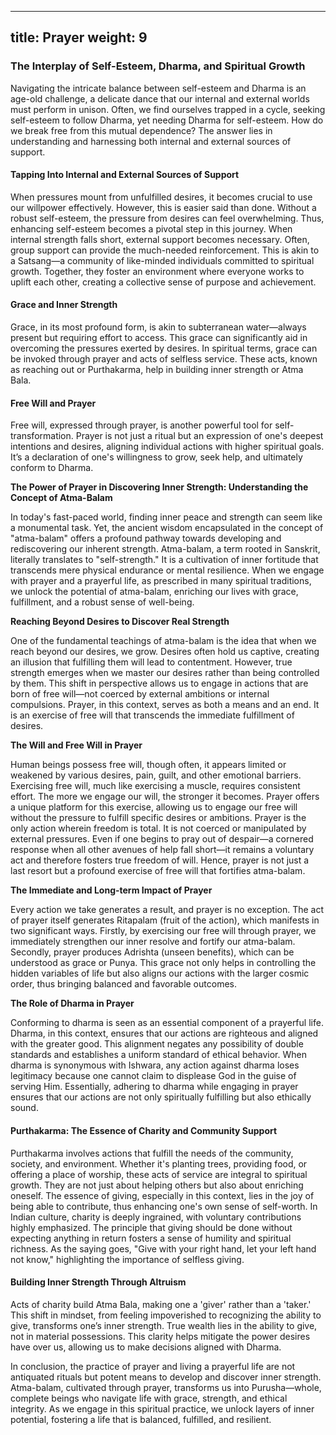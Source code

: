 
---
title: Prayer
weight: 9
---


### The Interplay of Self-Esteem, Dharma, and Spiritual Growth
Navigating the intricate balance between self-esteem and Dharma is an age-old challenge, a delicate dance that our internal and external worlds must perform in unison. Often, we find ourselves trapped in a cycle, seeking self-esteem to follow Dharma, yet needing Dharma for self-esteem. How do we break free from this mutual dependence? The answer lies in understanding and harnessing both internal and external sources of support.

#### Tapping Into Internal and External Sources of Support
When pressures mount from unfulfilled desires, it becomes crucial to use our willpower effectively. However, this is easier said than done. Without a robust self-esteem, the pressure from desires can feel overwhelming. Thus, enhancing self-esteem becomes a pivotal step in this journey. 
When internal strength falls short, external support becomes necessary. Often, group support can provide the much-needed reinforcement. This is akin to a Satsang—a community of like-minded individuals committed to spiritual growth. Together, they foster an environment where everyone works to uplift each other, creating a collective sense of purpose and achievement.

#### Grace and Inner Strength
Grace, in its most profound form, is akin to subterranean water—always present but requiring effort to access. This grace can significantly aid in overcoming the pressures exerted by desires. In spiritual terms, grace can be invoked through prayer and acts of selfless service. These acts, known as reaching out or Purthakarma, help in building inner strength or Atma Bala.

#### Free Will and Prayer
Free will, expressed through prayer, is another powerful tool for self-transformation. Prayer is not just a ritual but an expression of one's deepest intentions and desires, aligning individual actions with higher spiritual goals. It’s a declaration of one's willingness to grow, seek help, and ultimately conform to Dharma.

**The Power of Prayer in Discovering Inner Strength: Understanding the Concept of Atma-Balam**

In today's fast-paced world, finding inner peace and strength can seem like a monumental task. Yet, the ancient wisdom encapsulated in the concept of "atma-balam" offers a profound pathway towards developing and rediscovering our inherent strength. Atma-balam, a term rooted in Sanskrit, literally translates to "self-strength." It is a cultivation of inner fortitude that transcends mere physical endurance or mental resilience. When we engage with prayer and a prayerful life, as prescribed in many spiritual traditions, we unlock the potential of atma-balam, enriching our lives with grace, fulfillment, and a robust sense of well-being.

**Reaching Beyond Desires to Discover Real Strength**

One of the fundamental teachings of atma-balam is the idea that when we reach beyond our desires, we grow. Desires often hold us captive, creating an illusion that fulfilling them will lead to contentment. However, true strength emerges when we master our desires rather than being controlled by them. This shift in perspective allows us to engage in actions that are born of free will—not coerced by external ambitions or internal compulsions.
Prayer, in this context, serves as both a means and an end. It is an exercise of free will that transcends the immediate fulfillment of desires. 

**The Will and Free Will in Prayer**

Human beings possess free will, though often, it appears limited or weakened by various desires, pain, guilt, and other emotional barriers. Exercising free will, much like exercising a muscle, requires consistent effort. The more we engage our will, the stronger it becomes. Prayer offers a unique platform for this exercise, allowing us to engage our free will without the pressure to fulfill specific desires or ambitions.
Prayer is the only action wherein freedom is total. It is not coerced or manipulated by external pressures. Even if one begins to pray out of despair—a cornered response when all other avenues of help fall short—it remains a voluntary act and therefore fosters true freedom of will. Hence, prayer is not just a last resort but a profound exercise of free will that fortifies atma-balam.

**The Immediate and Long-term Impact of Prayer**

Every action we take generates a result, and prayer is no exception. The act of prayer itself generates Ritapalam (fruit of the action), which manifests in two significant ways. Firstly, by exercising our free will through prayer, we immediately strengthen our inner resolve and fortify our atma-balam. Secondly, prayer produces Adrishta (unseen benefits), which can be understood as grace or Punya. This grace not only helps in controlling the hidden variables of life but also aligns our actions with the larger cosmic order, thus bringing balanced and favorable outcomes.

**The Role of Dharma in Prayer**

Conforming to dharma is seen as an essential component of a prayerful life. Dharma, in this context, ensures that our actions are righteous and aligned with the greater good. This alignment negates any possibility of double standards and establishes a uniform standard of ethical behavior. When dharma is synonymous with Ishwara, any action against dharma loses legitimacy because one cannot claim to displease God in the guise of serving Him. Essentially, adhering to dharma while engaging in prayer ensures that our actions are not only spiritually fulfilling but also ethically sound.

#### Purthakarma: The Essence of Charity and Community Support
Purthakarma involves actions that fulfill the needs of the community, society, and environment. Whether it's planting trees, providing food, or offering a place of worship, these acts of service are integral to spiritual growth. They are not just about helping others but also about enriching oneself. The essence of giving, especially in this context, lies in the joy of being able to contribute, thus enhancing one's own sense of self-worth.
In Indian culture, charity is deeply ingrained, with voluntary contributions highly emphasized. The principle that giving should be done without expecting anything in return fosters a sense of humility and spiritual richness. As the saying goes, "Give with your right hand, let your left hand not know," highlighting the importance of selfless giving.

#### Building Inner Strength Through Altruism
Acts of charity build Atma Bala, making one a 'giver' rather than a 'taker.' This shift in mindset, from feeling impoverished to recognizing the ability to give, transforms one’s inner strength. True wealth lies in the ability to give, not in material possessions. This clarity helps mitigate the power desires have over us, allowing us to make decisions aligned with Dharma.


In conclusion, the practice of prayer and living a prayerful life are not antiquated rituals but potent means to develop and discover inner strength. Atma-balam, cultivated through prayer, transforms us into Purusha—whole, complete beings who navigate life with grace, strength, and ethical integrity. As we engage in this spiritual practice, we unlock layers of inner potential, fostering a life that is balanced, fulfilled, and resilient.

